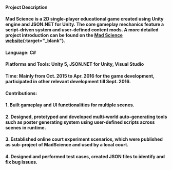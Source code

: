 #### __Project Description__

#### Mad Science is a 2D single-player educational game created using Unity engine and JSON.NET for Unity. The core gameplay mechanics feature a script-driven system and user-defined content mods. A more detailed project introduction can be found on the [Mad Science website](https://web.northeastern.edu/madscience/){:target="_blank"}.

#### __Language__: C\#

#### __Platforms and Tools__: Unity 5, JSON.NET for Unity, Visual Studio

#### __Time__: Mainly from Oct. 2015 to Apr. 2016 for the game development, participated in other relevant development till Sept. 2016.

#### __Contributions__:

#### 1. Built gameplay and UI functionalities for multiple scenes.

#### 2. Designed, prototyped and developed multi-world auto-generating tools such as poster generating system using user-defined scripts across scenes in runtime.

#### 3. Established online court experiment scenarios, which were published as sub-project of MadScience and used by a local court.

#### 4. Designed and performed test cases, created JSON files to identify and fix bug issues.
